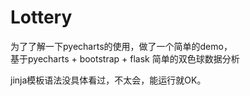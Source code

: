 # Lottery
为了了解一下pyecharts的使用，做了一个简单的demo，  
基于pyecharts + bootstrap + flask 简单的双色球数据分析

jinja模板语法没具体看过，不太会，能运行就OK。